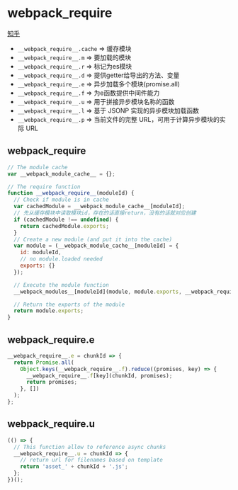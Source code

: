 # **webpack_require**

[知乎](https://zhuanlan.zhihu.com/p/373946949)

- `__webpack_require__.cache` => 缓存模块
- `__webpack_require__.m` => 要加载的模块
- `__webpack_require__.r` => 标记为es模块
- `__webpack_require__.d` => 提供getter给导出的方法、变量
- `__webpack_require__.e` => 异步加载多个模块(promise.all)
- `__webpack_require__.f` => 为e函数提供中间件能力
- `__webpack_require__.u` => 用于拼接异步模块名称的函数
- `__webpack_require__.l` => 基于 JSONP 实现的异步模块加载函数
- `__webpack_require__.p` => 当前文件的完整 URL，可用于计算异步模块的实际 URL

## **webpack_require**

```js
// The module cache
var __webpack_module_cache__ = {};

// The require function
function __webpack_require__(moduleId) {
  // Check if module is in cache
  var cachedModule = __webpack_module_cache__[moduleId];
  // 先从缓存模块中读取模块id，存在的话直接return，没有的话就对应创建
  if (cachedModule !== undefined) {
    return cachedModule.exports;
  }
  // Create a new module (and put it into the cache)
  var module = (__webpack_module_cache__[moduleId] = {
    id: moduleId,
    // no module.loaded needed
    exports: {}
  });

  // Execute the module function
  __webpack_modules__[moduleId](module, module.exports, __webpack_require__);

  // Return the exports of the module
  return module.exports;
}
```

## **webpack_require**.e

```js
__webpack_require__.e = chunkId => {
  return Promise.all(
    Object.keys(__webpack_require__.f).reduce((promises, key) => {
      __webpack_require__.f[key](chunkId, promises);
      return promises;
    }, [])
  );
};
```

## **webpack_require**.u

```js
(() => {
  // This function allow to reference async chunks
  __webpack_require__.u = chunkId => {
    // return url for filenames based on template
    return 'asset_' + chunkId + '.js';
  };
})();
```

<!--  -->
